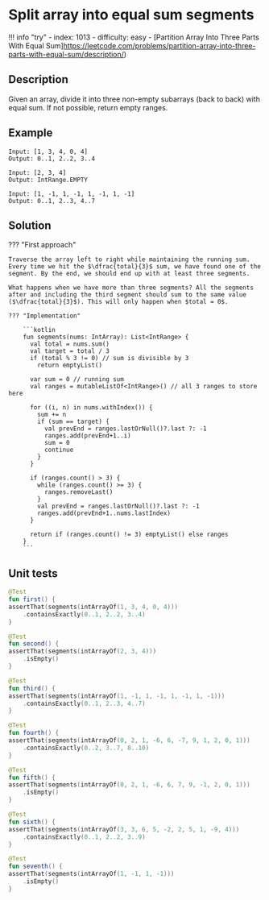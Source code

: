 # Split array into equal sum segments

!!! info "try"
    - index: 1013
    - difficulty: easy
    - [Partition Array Into Three Parts With Equal Sum]https://leetcode.com/problems/partition-array-into-three-parts-with-equal-sum/description/)


## Description

Given an array, divide it into three non-empty subarrays (back to back) with equal sum. If not possible, return empty ranges.

## Example

```
Input: [1, 3, 4, 0, 4]
Output: 0..1, 2..2, 3..4

Input: [2, 3, 4]
Output: IntRange.EMPTY

Input: [1, -1, 1, -1, 1, -1, 1, -1]
Output: 0..1, 2..3, 4..7
```

## Solution

??? "First approach"

    Traverse the array left to right while maintaining the running sum. Every time we hit the $\dfrac{total}{3}$ sum, we have found one of the segment. By the end, we should end up with at least three segments.

    What happens when we have more than three segments? All the segments after and including the third segment should sum to the same value ($\dfrac{total}{3}$). This will only happen when $total = 0$.

    ??? "Implementation"

        ```kotlin
		fun segments(nums: IntArray): List<IntRange> {
		  val total = nums.sum()
		  val target = total / 3
		  if (total % 3 != 0) // sum is divisible by 3
		    return emptyList()

		  var sum = 0 // running sum
		  val ranges = mutableListOf<IntRange>() // all 3 ranges to store here

		  for ((i, n) in nums.withIndex()) {
		    sum += n
		    if (sum == target) {
		      val prevEnd = ranges.lastOrNull()?.last ?: -1
		      ranges.add(prevEnd+1..i)
		      sum = 0
		      continue
		    }
		  }

		  if (ranges.count() > 3) {
		    while (ranges.count() >= 3) {
		      ranges.removeLast()
		    }
		    val prevEnd = ranges.lastOrNull()?.last ?: -1
		    ranges.add(prevEnd+1..nums.lastIndex)
		  }

		  return if (ranges.count() != 3) emptyList() else ranges
		}
        ```

## Unit tests

```kotlin
@Test
fun first() {
assertThat(segments(intArrayOf(1, 3, 4, 0, 4)))
    .containsExactly(0..1, 2..2, 3..4)
}

@Test
fun second() {
assertThat(segments(intArrayOf(2, 3, 4)))
    .isEmpty()
}

@Test
fun third() {
assertThat(segments(intArrayOf(1, -1, 1, -1, 1, -1, 1, -1)))
    .containsExactly(0..1, 2..3, 4..7)
}

@Test
fun fourth() {
assertThat(segments(intArrayOf(0, 2, 1, -6, 6, -7, 9, 1, 2, 0, 1)))
    .containsExactly(0..2, 3..7, 8..10)
}

@Test
fun fifth() {
assertThat(segments(intArrayOf(0, 2, 1, -6, 6, 7, 9, -1, 2, 0, 1)))
    .isEmpty()
}

@Test
fun sixth() {
assertThat(segments(intArrayOf(3, 3, 6, 5, -2, 2, 5, 1, -9, 4)))
    .containsExactly(0..1, 2..2, 3..9)
}

@Test
fun seventh() {
assertThat(segments(intArrayOf(1, -1, 1, -1)))
    .isEmpty()
}
```




